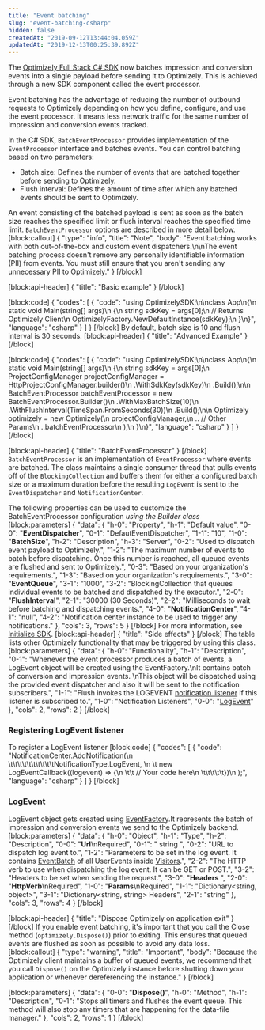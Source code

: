 ```yaml
---
title: "Event batching"
slug: "event-batching-csharp"
hidden: false
createdAt: "2019-09-12T13:44:04.059Z"
updatedAt: "2019-12-13T00:25:39.892Z"
---
```

The [Optimizely Full Stack C# SDK](https://github.com/optimizely/csharp-sdk) now batches impression and conversion events into a single payload before sending it to Optimizely. This is achieved through a new SDK component called the event processor.

Event batching has the advantage of reducing the number of outbound requests to Optimizely depending on how you define, configure, and use the event processor. It means less network traffic for the same number of Impression and conversion events tracked.

In the C# SDK, `BatchEventProcessor` provides implementation of the `EventProcessor` interface and batches events. You can control batching based on two parameters:

- Batch size: Defines the number of events that are batched together before sending to Optimizely.
- Flush interval: Defines the amount of time after which any batched events should be sent to Optimizely.

An event consisting of the batched payload is sent as soon as the batch size reaches the specified limit or flush interval reaches the specified time limit. `BatchEventProcessor` options are described in more detail below.
[block:callout]
{
  "type": "info",
  "title": "Note",
  "body": "Event batching works with both out-of-the-box and custom event dispatchers.\n\nThe event batching process doesn't remove any personally identifiable information (PII) from events. You must still ensure that you aren't sending any unnecessary PII to Optimizely."
}
[/block]

[block:api-header]
{
  "title": "Basic example"
}
[/block]

[block:code]
{
  "codes": [
    {
      "code": "using OptimizelySDK;\n\nclass App\n{\n    static void Main(string[] args)\n    {\n        string sdkKey = args[0];\n        // Returns Optimizely Client\n        OptimizelyFactory.NewDefaultInstance(sdkKey);\n    }\n}",
      "language": "csharp"
    }
  ]
}
[/block]
By default, batch size is 10 and flush interval is 30 seconds.
[block:api-header]
{
  "title": "Advanced Example"
}
[/block]

[block:code]
{
  "codes": [
    {
      "code": "using OptimizelySDK;\n\nclass App\n{\n    static void Main(string[] args)\n    {\n        string sdkKey = args[0];\n        ProjectConfigManager projectConfigManager = HttpProjectConfigManager.builder()\n        .WithSdkKey(sdkKey)\n        .Build();\n\n        BatchEventProcessor batchEventProcessor = new BatchEventProcessor.Builder()\n            .WithMaxBatchSize(10)\n            .WithFlushInterval(TimeSpan.FromSeconds(30))\n            .Build();\n\n        Optimizely optimizely = new Optimizely(\n             projectConfigManager,\n                ..  // Other Params\n             ..batchEventProcessor\n           );\n    }\n}",
      "language": "csharp"
    }
  ]
}
[/block]

[block:api-header]
{
  "title": "BatchEventProcessor"
}
[/block]
`BatchEventProcessor` is an implementation of `EventProcessor` where events are batched. The class maintains a single consumer thread that pulls events off of the `BlockingCollection` and buffers them for either a configured batch size or a maximum duration before the resulting `LogEvent` is sent to the `EventDispatcher` and `NotificationCenter`.

The following properties can be used to customize the BatchEventProcessor configuration *using the Builder class*
[block:parameters]
{
  "data": {
    "h-0": "Property",
    "h-1": "Default value",
    "0-0": "**EventDispatcher**",
    "0-1": "DefautEventDispatcher",
    "1-1": "10",
    "1-0": "**BatchSize**",
    "h-2": "Description",
    "h-3": "Server",
    "0-2": "Used to dispatch event payload to Optimizely.",
    "1-2": "The maximum number of events to batch before dispatching. Once this number is reached, all queued events are flushed and sent to Optimizely.",
    "0-3": "Based on your organization's requirements.",
    "1-3": "Based on your organization's requirements.",
    "3-0": "**EventQueue**",
    "3-1": "1000",
    "3-2": "BlockingCollection that queues individual events to be batched and dispatched by the executor.",
    "2-0": "**FlushInterval**",
    "2-1": "30000 (30 Seconds)",
    "2-2": "Milliseconds to wait before batching and dispatching events.",
    "4-0": "**NotificationCenter**",
    "4-1": "null",
    "4-2": "Notification center instance to be used to trigger any notifications."
  },
  "cols": 3,
  "rows": 5
}
[/block]
For more information, see [Initialize SDK](doc:initialize-sdk-csharp).
[block:api-header]
{
  "title": "Side effects"
}
[/block]
The table lists other Optimizely functionality that may be triggered by using this class.
[block:parameters]
{
  "data": {
    "h-0": "Functionality",
    "h-1": "Description",
    "0-1": "Whenever the event processor produces a batch of events, a LogEvent object will be created using the EventFactory.\nIt contains batch of conversion and impression events. \nThis object will be dispatched using the provided event dispatcher and also it will be sent to the notification subscribers.",
    "1-1": "Flush invokes the LOGEVENT [notification listener](doc:set-up-notification-listener-csharp) if this listener is subscribed to.",
    "1-0": "Notification Listeners",
    "0-0": "[LogEvent](https://staging-optimizely-parent.readme.io/staging-optimizely-full-stack/docs/logevent-c#)"
  },
  "cols": 2,
  "rows": 2
}
[/block]
### Registering LogEvent listener

To register a LogEvent listener
[block:code]
{
  "codes": [
    {
      "code": "NotificationCenter.AddNotification(\n  \t\t\t\t\t\t\t\t\t\tNotificationType.LogEvent, \n                  \t  new LogEventCallback((logevent) => {\n                \t\t    // Your code here\n            \t\t\t\t\t})\n                  );",
      "language": "csharp"
    }
  ]
}
[/block]
###  LogEvent

LogEvent object gets created using [EventFactory](https://github.com/optimizely/csharp-sdk/blob/master/OptimizelySDK/Event/EventFactory.cs).It represents the batch of impression and conversion events we send to the Optimizely backend.
[block:parameters]
{
  "data": {
    "h-0": "Object",
    "h-1": "Type",
    "h-2": "Description",
    "0-0": "**Url**\nRequired",
    "0-1": " string ",
    "0-2": "URL to dispatch log event to.",
    "1-2": "Parameters to be set in the log event. It contains [EventBatch](https://github.com/optimizely/csharp-sdk/blob/master/OptimizelySDK/Event/Entity/EventBatch.cs) of all UserEvents inside [Visitors](https://github.com/optimizely/csharp-sdk/blob/master/OptimizelySDK/Event/Entity/EventBatch.cs#L45).",
    "2-2": "The HTTP verb to use when dispatching the log event. It can be GET or POST.",
    "3-2": "Headers to be set when sending the request.",
    "3-0": "**Headers** ",
    "2-0": "**HttpVerb**\nRequired",
    "1-0": "**Params**\nRequired",
    "1-1": "Dictionary<string, object>",
    "3-1": "Dictionary<string, string> Headers",
    "2-1": "string"
  },
  "cols": 3,
  "rows": 4
}
[/block]

[block:api-header]
{
  "title": "Dispose Optimizely on application exit"
}
[/block]
If you enable event batching, it's important that you call the Close method (`optimizely.Dispose()`) prior to exiting. This ensures that queued events are flushed as soon as possible to avoid any data loss.
[block:callout]
{
  "type": "warning",
  "title": "Important",
  "body": "Because the Optimizely client maintains a buffer of queued events, we recommend that you call `Dispose()` on the Optimizely instance before shutting down your application or whenever dereferencing the instance."
}
[/block]

[block:parameters]
{
  "data": {
    "0-0": "**Dispose()**",
    "h-0": "Method",
    "h-1": "Description",
    "0-1": "Stops all timers and flushes the event queue. This method will also stop any timers that are happening for the data-file manager."
  },
  "cols": 2,
  "rows": 1
}
[/block]